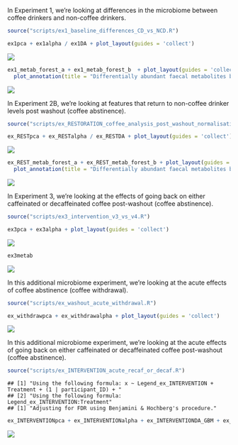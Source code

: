 <p align="justify">
<!-- README.md is generated from README.Rmd. Please edit that file -->

In Experiment 1, we’re looking at differences in the microbiome between
coffee drinkers and non-coffee drinkers.

``` r
source("scripts/ex1_baseline_differences_CD_vs_NCD.R")
```

``` r
ex1pca + ex1alpha / ex1DA + plot_layout(guides = 'collect')
```

![](README_files/figure-gfm/unnamed-chunk-2-1.png)<!-- -->

``` r
ex1_metab_forest_a + ex1_metab_forest_b  + plot_layout(guides = 'collect') + 
  plot_annotation(title = "Differentially abundant faecal metabolites between non-coffee drinkers (L) and coffee drinkers (R)") 
```

![](README_files/figure-gfm/unnamed-chunk-3-1.png)<!-- -->

In Experiment 2B, we’re looking at features that return to non-coffee
drinker levels post washout (coffee abstinence).

``` r
source("scripts/ex_RESTORATION_coffee_analysis_post_washout_normalisation.R")
```

``` r
ex_RESTpca + ex_RESTalpha / ex_RESTDA + plot_layout(guides = 'collect')
```

![](README_files/figure-gfm/unnamed-chunk-5-1.png)<!-- -->

``` r
ex_REST_metab_forest_a + ex_REST_metab_forest_b + plot_layout(guides = 'collect') + 
  plot_annotation(title = "Differentially abundant faecal metabolites between non-coffee drinkers and coffee drinkers post-washout (L) vs baseline coffee drinker levels (R)")
```

![](README_files/figure-gfm/unnamed-chunk-6-1.png)<!-- -->

In Experiment 3, we’re looking at the effects of going back on either
caffeinated or decaffeinated coffee post-washout (coffee abstinence).

``` r
source("scripts/ex3_intervention_v3_vs_v4.R")
```

``` r
ex3pca + ex3alpha + plot_layout(guides = 'collect')
```

![](README_files/figure-gfm/unnamed-chunk-8-1.png)<!-- -->

``` r
ex3metab
```

![](README_files/figure-gfm/unnamed-chunk-8-2.png)<!-- -->

In this additional microbiome experiment, we’re looking at the acute
effects of coffee abstinence (coffee withdrawal).

``` r
source("scripts/ex_washout_acute_withdrawal.R")
```

``` r
ex_withdrawpca + ex_withdrawalpha + plot_layout(guides = 'collect')
```

![](README_files/figure-gfm/unnamed-chunk-10-1.png)<!-- -->

In this additional microbiome experiment, we’re looking at the acute
effects of going back on either caffeinated or decaffeinated coffee
post-washout (coffee abstinence).

``` r
source("scripts/ex_INTERVENTION_acute_recaf_or_decaf.R")
```

    ## [1] "Using the following formula: x ~ Legend_ex_INTERVENTION + Treatment + (1 | participant_ID) + "
    ## [2] "Using the following formula:     Legend_ex_INTERVENTION:Treatment"                            
    ## [1] "Adjusting for FDR using Benjamini & Hochberg's procedure."

``` r
ex_INTERVENTIONpca + ex_INTERVENTIONalpha + ex_INTERVENTIONDA_GBM + ex_INTERVENTIONDA_GMM +  plot_layout(guides = 'collect', heights = c(1,1,2,2))
```

![](README_files/figure-gfm/unnamed-chunk-12-1.png)<!-- -->
